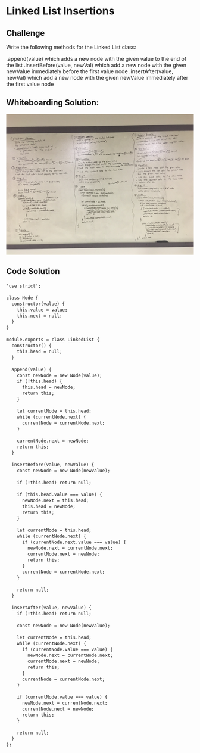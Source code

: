 # Linked List Insertions

## Challenge
Write the following methods for the Linked List class:

.append(value) which adds a new node with the given value to the end of the list
.insertBefore(value, newVal) which add a new node with the given newValue immediately before the first value node
.insertAfter(value, newVal) which add a new node with the given newValue immediately after the first value node

## Whiteboarding Solution: 
![alt text](https://raw.githubusercontent.com/ashtonkellis/data-structures-and-algorithms/master/assets/04-ll-insertions.jpg)

## Code Solution
```
'use strict';

class Node {
  constructor(value) {
    this.value = value;
    this.next = null;
  }
}

module.exports = class LinkedList {
  constructor() {
    this.head = null;
  }

  append(value) {
    const newNode = new Node(value);
    if (!this.head) {
      this.head = newNode;
      return this;
    }

    let currentNode = this.head;
    while (currentNode.next) {
      currentNode = currentNode.next;
    }

    currentNode.next = newNode;
    return this;
  }

  insertBefore(value, newValue) {
    const newNode = new Node(newValue);

    if (!this.head) return null;

    if (this.head.value === value) {
      newNode.next = this.head;
      this.head = newNode;
      return this;
    }

    let currentNode = this.head;
    while (currentNode.next) {
      if (currentNode.next.value === value) {
        newNode.next = currentNode.next;
        currentNode.next = newNode;
        return this;
      }
      currentNode = currentNode.next;
    }

    return null;
  }

  insertAfter(value, newValue) {
    if (!this.head) return null;

    const newNode = new Node(newValue);

    let currentNode = this.head;
    while (currentNode.next) {
      if (currentNode.value === value) {
        newNode.next = currentNode.next;
        currentNode.next = newNode;
        return this;
      }
      currentNode = currentNode.next;
    }

    if (currentNode.value === value) {
      newNode.next = currentNode.next;
      currentNode.next = newNode;
      return this;
    }

    return null;
  }
};
```
